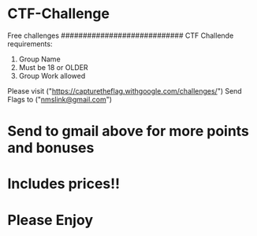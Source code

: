 # CTF-Challenge
Free challenges
 ############################
 CTF Challende requirements:
  
  1) Group Name
  2) Must be 18 or OLDER
  3) Group Work allowed
  
  Please visit ("https://capturetheflag.withgoogle.com/challenges/")
  Send Flags to ("nmslink@gmail.com")
  # Send to gmail above for more points and bonuses
  # Includes prices!!
  
  
  # Please Enjoy
